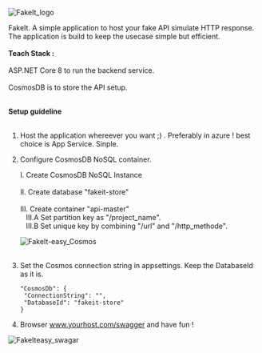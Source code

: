 
![FakeIt_logo](https://github.com/souravkayal/FakeIt/assets/6651731/14c1ce8d-1c6e-457d-848c-575754293e37) 

FakeIt. A simple application to host your fake API simulate HTTP response. The application is build to keep the usecase simple but efficient. 
</br> </br>
<b> Teach Stack : </b> </br> </br>
ASP.NET Core 8 to run the backend service. </br> </br>
CosmosDB is to store the API setup.
</br></br>

<b> Setup guideline </b> </br></br>

1. Host the application whereever you want ;) . Preferably in azure ! best choice is App Service. Sinple.
2. Configure CosmosDB NoSQL container.

   I.   Create CosmosDB NoSQL Instance </br></br>
   II.  Create database "fakeit-store" </br></br>
   III. Create container "api-master" </br>
      &nbsp;&nbsp; III.A  Set partition key as "/project_name". </br>
      &nbsp;&nbsp; III.B  Set unique key by combining "/url" and "/http_methode".  
   
   ![FakeIt-easy_Cosmos](https://github.com/souravkayal/FakeIt/assets/6651731/bf0f65d2-f3ce-4e0e-8595-f2bd172bc3aa)
   <br/><br/>
3. 
   Set the Cosmos connection string in appsettings. Keep the DatabaseId as it is. 
   
   ````
   "CosmosDb": {
    "ConnectionString": "",
    "DatabaseId": "fakeit-store"
   }
   ````

4. Browser www.yourhost.com/swagger and have fun !   
   
![FakeIteasy_swagar](https://github.com/souravkayal/FakeIt/assets/6651731/ab8b30d3-386c-46be-bccf-1e883125b3e0)
